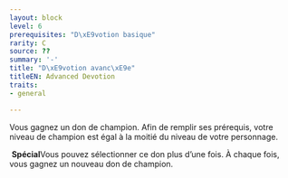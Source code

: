 ```yaml
---
layout: block
level: 6
prerequisites: "D\xE9votion basique"
rarity: C
source: ??
summary: '-'
title: "D\xE9votion avanc\xE9e"
titleEN: Advanced Devotion
traits:
- general

---
```


<p>Vous gagnez un don de champion. Afin de remplir ses prérequis, votre niveau de champion est égal à la moitié du niveau de votre personnage.</p>
<p>&nbsp;<strong>Spécial</strong>Vous pouvez sélectionner ce don plus d’une fois. À chaque fois, vous gagnez un nouveau don de champion.</p>